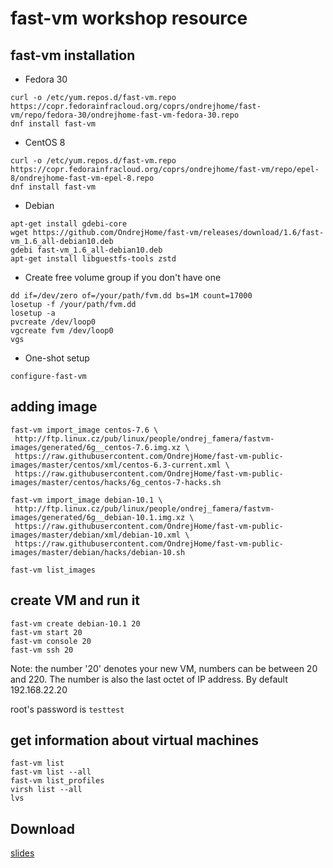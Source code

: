 # fast-vm workshop resource

## fast-vm installation

- Fedora 30
```shell
curl -o /etc/yum.repos.d/fast-vm.repo https://copr.fedorainfracloud.org/coprs/ondrejhome/fast-vm/repo/fedora-30/ondrejhome-fast-vm-fedora-30.repo
dnf install fast-vm
```

- CentOS 8
```shell
curl -o /etc/yum.repos.d/fast-vm.repo https://copr.fedorainfracloud.org/coprs/ondrejhome/fast-vm/repo/epel-8/ondrejhome-fast-vm-epel-8.repo
dnf install fast-vm
```

- Debian
```shell
apt-get install gdebi-core
wget https://github.com/OndrejHome/fast-vm/releases/download/1.6/fast-vm_1.6_all-debian10.deb
gdebi fast-vm_1.6_all-debian10.deb
apt-get install libguestfs-tools zstd
```

- Create free volume group if you don't have one
```shell
dd if=/dev/zero of=/your/path/fvm.dd bs=1M count=17000
losetup -f /your/path/fvm.dd
losetup -a
pvcreate /dev/loop0
vgcreate fvm /dev/loop0
vgs
```

- One-shot setup
```shell
configure-fast-vm 
```

## adding image
```shell
fast-vm import_image centos-7.6 \
 http://ftp.linux.cz/pub/linux/people/ondrej_famera/fastvm-images/generated/6g__centos-7.6.img.xz \
 https://raw.githubusercontent.com/OndrejHome/fast-vm-public-images/master/centos/xml/centos-6.3-current.xml \
 https://raw.githubusercontent.com/OndrejHome/fast-vm-public-images/master/centos/hacks/6g_centos-7-hacks.sh

fast-vm import_image debian-10.1 \
 http://ftp.linux.cz/pub/linux/people/ondrej_famera/fastvm-images/generated/6g__debian-10.1.img.xz \
 https://raw.githubusercontent.com/OndrejHome/fast-vm-public-images/master/debian/xml/debian-10.xml \
 https://raw.githubusercontent.com/OndrejHome/fast-vm-public-images/master/debian/hacks/debian-10.sh

fast-vm list_images
```

## create VM and run it
```shell
fast-vm create debian-10.1 20
fast-vm start 20
fast-vm console 20
fast-vm ssh 20
```
Note: the number '20' denotes your new VM, numbers can be between 20 and 220. The number
is also the last octet of IP address. By default 192.168.22.20

root's password is `testtest`


## get information about virtual machines
```shell
fast-vm list
fast-vm list --all
fast-vm list_profiles 
virsh list --all
lvs
```

## Download
[slides](fastvm-openalt2019.odp)


